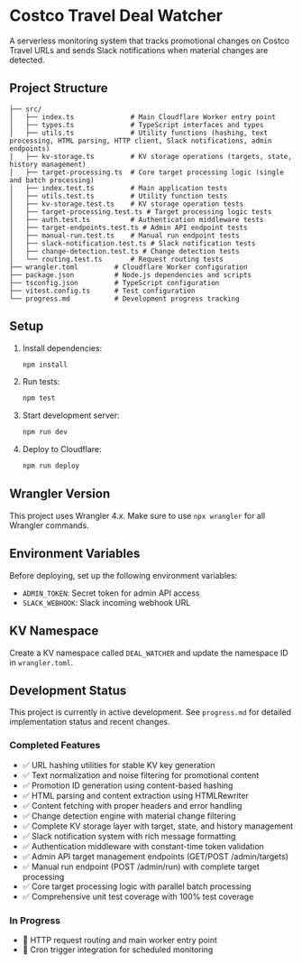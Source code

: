 # Costco Travel Deal Watcher

A serverless monitoring system that tracks promotional changes on Costco Travel URLs and sends Slack notifications when material changes are detected.

## Project Structure

```
├── src/
│   ├── index.ts              # Main Cloudflare Worker entry point
│   ├── types.ts              # TypeScript interfaces and types
│   ├── utils.ts              # Utility functions (hashing, text processing, HTML parsing, HTTP client, Slack notifications, admin endpoints)
│   ├── kv-storage.ts         # KV storage operations (targets, state, history management)
│   ├── target-processing.ts  # Core target processing logic (single and batch processing)
│   ├── index.test.ts         # Main application tests
│   ├── utils.test.ts         # Utility function tests
│   ├── kv-storage.test.ts    # KV storage operation tests
│   ├── target-processing.test.ts # Target processing logic tests
│   ├── auth.test.ts          # Authentication middleware tests
│   ├── target-endpoints.test.ts # Admin API endpoint tests
│   ├── manual-run.test.ts    # Manual run endpoint tests
│   ├── slack-notification.test.ts # Slack notification tests
│   ├── change-detection.test.ts # Change detection tests
│   └── routing.test.ts       # Request routing tests
├── wrangler.toml         # Cloudflare Worker configuration
├── package.json          # Node.js dependencies and scripts
├── tsconfig.json         # TypeScript configuration
├── vitest.config.ts      # Test configuration
└── progress.md           # Development progress tracking
```

## Setup

1. Install dependencies:
   ```bash
   npm install
   ```

2. Run tests:
   ```bash
   npm test
   ```

3. Start development server:
   ```bash
   npm run dev
   ```

4. Deploy to Cloudflare:
   ```bash
   npm run deploy
   ```

## Wrangler Version

This project uses Wrangler 4.x. Make sure to use `npx wrangler` for all Wrangler commands.

## Environment Variables

Before deploying, set up the following environment variables:

- `ADMIN_TOKEN`: Secret token for admin API access
- `SLACK_WEBHOOK`: Slack incoming webhook URL

## KV Namespace

Create a KV namespace called `DEAL_WATCHER` and update the namespace ID in `wrangler.toml`.

## Development Status

This project is currently in active development. See `progress.md` for detailed implementation status and recent changes.

### Completed Features
- ✅ URL hashing utilities for stable KV key generation
- ✅ Text normalization and noise filtering for promotional content
- ✅ Promotion ID generation using content-based hashing
- ✅ HTML parsing and content extraction using HTMLRewriter
- ✅ Content fetching with proper headers and error handling
- ✅ Change detection engine with material change filtering
- ✅ Complete KV storage layer with target, state, and history management
- ✅ Slack notification system with rich message formatting
- ✅ Authentication middleware with constant-time token validation
- ✅ Admin API target management endpoints (GET/POST /admin/targets)
- ✅ Manual run endpoint (POST /admin/run) with complete target processing
- ✅ Core target processing logic with parallel batch processing
- ✅ Comprehensive unit test coverage with 100% test coverage

### In Progress
- 🔄 HTTP request routing and main worker entry point
- 🔄 Cron trigger integration for scheduled monitoring